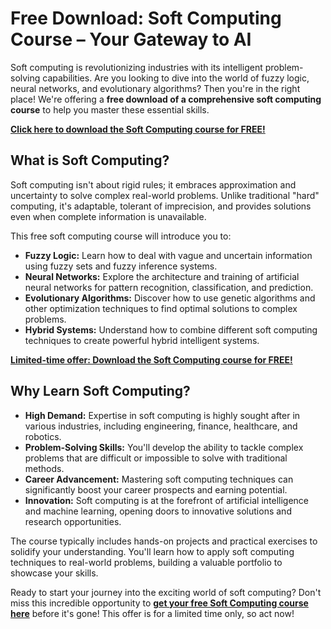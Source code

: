 # Free Download: Soft Computing Course – Your Gateway to AI

Soft computing is revolutionizing industries with its intelligent problem-solving capabilities. Are you looking to dive into the world of fuzzy logic, neural networks, and evolutionary algorithms? Then you're in the right place! We're offering a **free download of a comprehensive soft computing course** to help you master these essential skills.

[**Click here to download the Soft Computing course for FREE!**](https://udemywork.com/soft-computing-course)

## What is Soft Computing?

Soft computing isn't about rigid rules; it embraces approximation and uncertainty to solve complex real-world problems. Unlike traditional "hard" computing, it's adaptable, tolerant of imprecision, and provides solutions even when complete information is unavailable.

This free soft computing course will introduce you to:

*   **Fuzzy Logic:** Learn how to deal with vague and uncertain information using fuzzy sets and fuzzy inference systems.
*   **Neural Networks:** Explore the architecture and training of artificial neural networks for pattern recognition, classification, and prediction.
*   **Evolutionary Algorithms:** Discover how to use genetic algorithms and other optimization techniques to find optimal solutions to complex problems.
*   **Hybrid Systems:** Understand how to combine different soft computing techniques to create powerful hybrid intelligent systems.

[**Limited-time offer: Download the Soft Computing course for FREE!**](https://udemywork.com/soft-computing-course)

## Why Learn Soft Computing?

*   **High Demand:** Expertise in soft computing is highly sought after in various industries, including engineering, finance, healthcare, and robotics.
*   **Problem-Solving Skills:** You'll develop the ability to tackle complex problems that are difficult or impossible to solve with traditional methods.
*   **Career Advancement:** Mastering soft computing techniques can significantly boost your career prospects and earning potential.
*   **Innovation:** Soft computing is at the forefront of artificial intelligence and machine learning, opening doors to innovative solutions and research opportunities.

The course typically includes hands-on projects and practical exercises to solidify your understanding. You'll learn how to apply soft computing techniques to real-world problems, building a valuable portfolio to showcase your skills.

Ready to start your journey into the exciting world of soft computing? Don't miss this incredible opportunity to **[get your free Soft Computing course here](https://udemywork.com/soft-computing-course)** before it's gone! This offer is for a limited time only, so act now!
